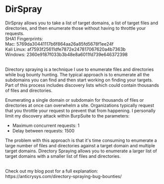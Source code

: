 # DirSpray
DirSpray allows you to take a list of target domains, a list of target files and directories, and then enumerate those without having to throttle your requests. 
<br>
SHA1 Fingerprints:<br>
Mac: 5769da30441117b6f864aa26a85fd5678f1ee24f<br>
Kali Linux: af7593f25611dfe7872e247817067620a4b7363b<br>
Windows: 2360e9187f033b3b48e8a6011fd739e646372398<br>
<br>
<!-- wp:paragraph -->
<p>Directory spraying is a technique I use to enumerate files and directories while bug bounty hunting. The typical approach is to enumerate all the subdomains you can find and then start working on finding your targets. Part of this process includes discovery lists which could contain thousands of files and directories. </p>
<!-- /wp:paragraph -->

<!-- wp:paragraph -->
<p>Enumerating a single domain or subdomain for thousands of files or directories at once can overwhelm a site. Organizations typically request that you throttle your request to prevent that from happening. I personally limit my discovery attack within BurpSuite to the parameters:</p>
<!-- /wp:paragraph -->

<!-- wp:list -->
<ul><li>Maximum concurrent requests: 1</li><li>Delay between requests: 1500</li></ul>
<!-- /wp:list -->

<!-- wp:paragraph -->
<p>The problem with this approach is that it's time consuming to enumerate a large number of files and directories against a target domain and multiple target domains. Directory Spraying allows you to enumerate a larger list of target domains with a smaller list of files and directories.</p>
<!-- /wp:paragraph -->
<br>
Check out my blog post for a full explanation: https://anticrysys.com/directory-spraying-bug-bounties/
